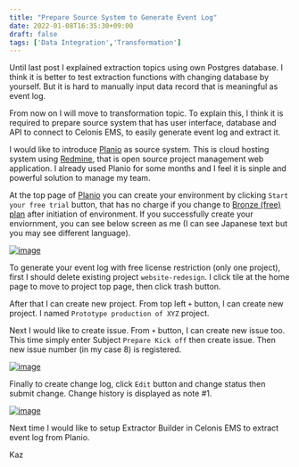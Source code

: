 ```yaml
---
title: "Prepare Source System to Generate Event Log"
date: 2022-01-08T16:35:30+09:00
draft: false
tags: ['Data Integration','Transformation']
---
```


Until last post I explained extraction topics using own Postgres database. I think it is better to test extraction functions with changing database by yourself. But it is hard to manually input data record that is meaningful as event log.

From now on I will move to transformation topic. To explain this, I think it is required to prepare source system that has user interface, database and API to connect to Celonis EMS, to easily generate event log and extract it. 

I would like to introduce [Planio](https://plan.io/) as source system. This is cloud hosting system using [Redmine](https://www.redmine.org/), that is open source project management web application. I already used Planio for some months and I feel it is sinple and powerful solution to manage my team.

At the top page of [Planio](https://plan.io/) you can create your environment by clicking `Start your free trial` button, that has no charge if you change to [Bronze (free) plan](https://plan.io/pricing/) after initiation of environment. If you successfully create your enviornment, you can see below screen as me (I can see Japanese text but you may see different language).

[![image](https://user-images.githubusercontent.com/67397583/148636749-46d1adc5-1ea2-4b81-b49e-852f031760bb.png)](https://user-images.githubusercontent.com/67397583/148636749-46d1adc5-1ea2-4b81-b49e-852f031760bb.png)

To generate your event log with free license restriction (only one project), first I should delete existing project `website-redesign`. I click tile at the home page to move to project top page, then click trash button. 

After that I can create new project. From top left `+` button, I can create new project. I named `Prototype production of XYZ` project. 

Next I would like to create issue. From `+` button, I can create new issue too. This time simply enter Subject `Prepare Kick off` then create issue. Then new issue number (in my case 8) is registered.

[![image](https://user-images.githubusercontent.com/67397583/148637709-e01ec65f-92f5-4650-8901-9eabefa34f00.png)](https://user-images.githubusercontent.com/67397583/148637709-e01ec65f-92f5-4650-8901-9eabefa34f00.png)

Finally to create change log, click `Edit` button and change status then submit change. Change history is displayed as note #1.

[![image](https://user-images.githubusercontent.com/67397583/148637844-46a670d0-c074-4047-9da4-d6cdf6c8963b.png)](https://user-images.githubusercontent.com/67397583/148637845-ac6e9d63-ea89-4716-859a-a9297a1db342.png)

Next time I would like to setup Extractor Builder in Celonis EMS to extract event log from Planio.

Kaz
